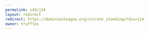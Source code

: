 ```yaml
---
permalink: s43/j24
layout: redirect
redirect: https://dominionleague.org/current_standings?div=j24
owner: truffles
---
```

